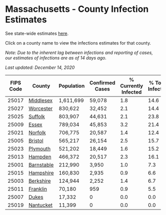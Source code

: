 # Massachusetts - County Infection Estimates

See state-wide estimates [here](/infections/us-ma).

Click on a county name to view the infections estimates for that county.

*Note: Due to the inherent lag between infections and reporting of cases, our estimates of infections are as of 14 days ago.*

*Last updated: December 14, 2020*

|   FIPS Code |                   County |   Population |   Confirmed Cases |   % Currently Infected |   % Total Infected |
|-------------|--------------------------|--------------|-------------------|------------------------|--------------------|
|       25017 |   [Middlesex](middlesex) |    1,611,699 |            59,078 |                    1.8 |               14.6 |
|       25027 |   [Worcester](worcester) |      830,622 |            32,452 |                    2.1 |               14.4 |
|       25025 |       [Suffolk](suffolk) |      803,907 |            44,631 |                    2.1 |               23.8 |
|       25009 |           [Essex](essex) |      789,034 |            45,853 |                    3.2 |               21.4 |
|       25021 |       [Norfolk](norfolk) |      706,775 |            20,587 |                    1.4 |               12.4 |
|       25005 |       [Bristol](bristol) |      565,217 |            26,154 |                    2.5 |               15.7 |
|       25023 |     [Plymouth](plymouth) |      521,202 |            18,449 |                    1.6 |               15.2 |
|       25013 |       [Hampden](hampden) |      466,372 |            20,517 |                    2.3 |               16.1 |
|       25001 | [Barnstable](barnstable) |      212,990 |             3,950 |                    1.0 |                7.3 |
|       25015 |   [Hampshire](hampshire) |      160,830 |             2,935 |                    0.9 |                6.6 |
|       25003 |   [Berkshire](berkshire) |      124,944 |             2,252 |                    1.4 |                6.7 |
|       25011 |     [Franklin](franklin) |       70,180 |               959 |                    0.9 |                5.5 |
|       25007 |           [Dukes](dukes) |       17,332 |                 0 |                    0.0 |                0.0 |
|       25019 |   [Nantucket](nantucket) |       11,399 |                 0 |                    0.0 |                0.0 |
